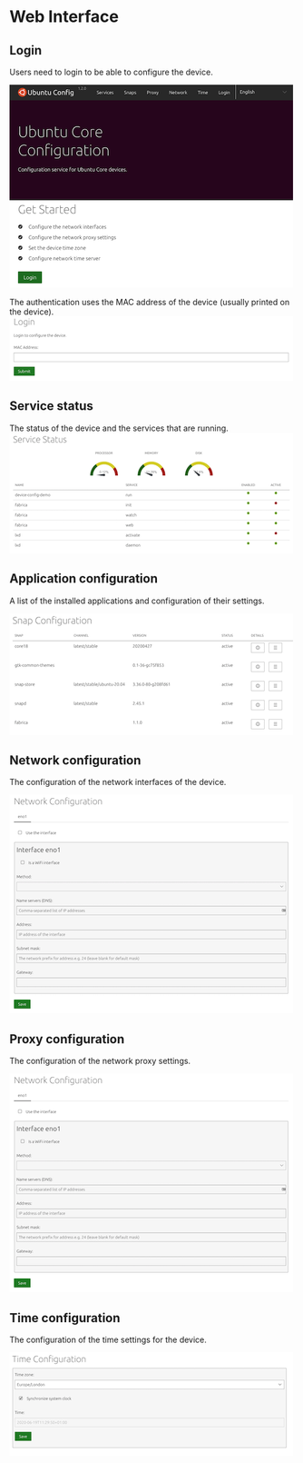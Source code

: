 # Web Interface

## Login
Users need to login to be able to configure the device.

![login screen](images/login.png)

The authentication uses the MAC address of the device (usually printed on the device).
![login form](images/login-form.png)

## Service status
The status of the device and the services that are running.
![service status](images/services.png)

## Application configuration
A list of the installed applications and configuration of their settings.

![snap configuration](images/snapconfig.png)

## Network configuration
The configuration of the network interfaces of the device.

![network configuration](images/network.png)

## Proxy configuration
The configuration of the network proxy settings.

![proxy configuration](images/network.png)

## Time configuration
The configuration of the time settings for the device.

![time configuration](images/time.png)